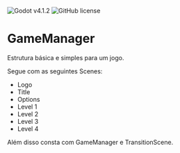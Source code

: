 ![Godot v4.1.2](https://img.shields.io/badge/v4.1.2-blue?style=flat-square&logo=godot-engine&logoColor=white&label=Godot)
![GitHub license](https://img.shields.io/badge/MIT-blue?style=flat-square&label=License)

# GameManager

Estrutura básica e simples para um jogo. 

Segue com as seguintes Scenes:

* Logo
* Title
* Options
* Level 1
* Level 2
* Level 3
* Level 4
  
Além disso consta com GameManager e TransitionScene.
